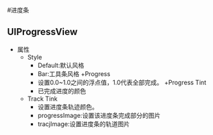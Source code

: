 #进度条
## UIProgressView
- 属性
	+ Style
		- Default:默认风格
		- Bar:工具条风格
	+Progress
		- 设置0.0~1.0之间的浮点值，1.0代表全部完成。
	+Progress Tint
		- 已完成进度的颜色
	+ Track Tink
		- 设置进度条轨迹颜色。
		- progressImage:设置该进度条完成部分的图片
		- tracjImage:设置进度条的轨道图片
		